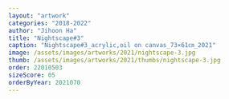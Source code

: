 ```yaml
---
layout: "artwork"
categories: "2018-2022"
author: "Jihoon Ha"
title: "Nightscape#3"
caption: "Nightscape#3_acrylic,oil on canvas_73×61㎝_2021"
image: /assets/images/artworks/2021/nightscape-3.jpg
thumb: /assets/images/artworks/2021/thumbs/nightscape-3.jpg
order: 22010503
sizeScore: 05
orderByYear: 2021070
---
```

